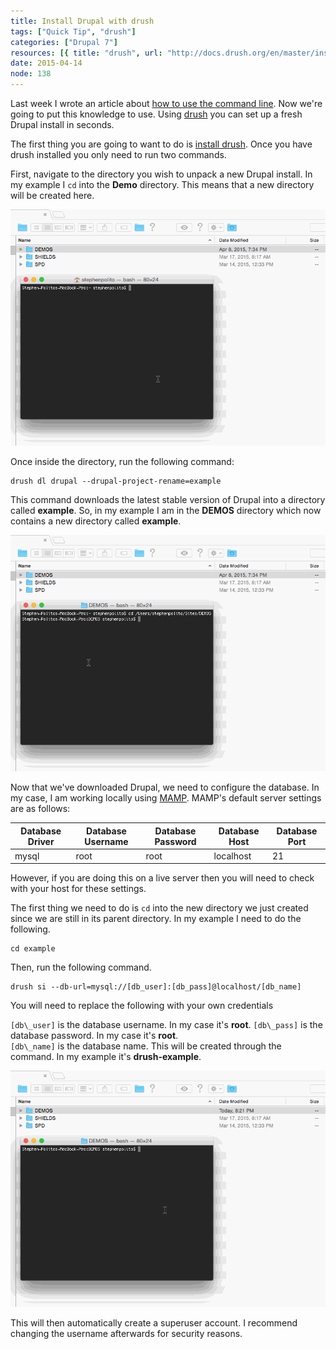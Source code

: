 ```yaml
---
title: Install Drupal with drush
tags: ["Quick Tip", "drush"]
categories: ["Drupal 7"]
resources: [{ title: "drush", url: "http://docs.drush.org/en/master/install/" }]
date: 2015-04-14
node: 138
---
```


Last week I wrote an article about [how to use the command line](/blog/how-easily-change-directories-terminal). Now we're going to put this knowledge to use. Using [drush](http://www.drush.org/) you can set up a fresh Drupal install in seconds.

The first thing you are going to want to do is [install drush](https://drupalize.me/videos/installing-drush-composer?p=1156). Once you have drush installed you only need to run two commands.

First, navigate to the directory you wish to unpack a new Drupal install. In my example I `cd` into the **Demo** directory. This means that a new directory will be created here.

![](/assets/images/posts/install-drupal-drush/spd-drush-cd.gif)

Once inside the directory, run the following command:

    drush dl drupal --drupal-project-rename=example

This command downloads the latest stable version of Drupal into a directory called **example**. So, in my example I am in the **DEMOS** directory which now contains a new directory called **example**.

![](/assets/images/posts/install-drupal-drush/spd-drush-drupal-dl.gif)

Now that we've downloaded Drupal, we need to configure the database. In my case, I am working locally using [MAMP](https://www.mamp.info/en/). MAMP's default server settings are as follows:

| Database Driver | Database Username | Database Password | Database Host | Database Port |
| --------------- | ----------------- | ----------------- | ------------- | ------------- |
| mysql           | root              | root              | localhost     | 21            |

However, if you are doing this on a live server then you will need to check with your host for these settings.

The first thing we need to do is `cd` into the new directory we just created since we are still in its parent directory. In my example I need to do the following.

    cd example

Then, run the following command.

    drush si --db-url=mysql://[db_user]:[db_pass]@localhost/[db_name]

You will need to replace the following with your own credentials​

`[db\_user]` is the database username. In my case it's **root**.
`[db\_pass]` is the database password. In my case it's **root**.  
`[db\_name]` is the database name. This will be created through the command. In my example it's **drush-example**.

![](/assets/images/posts/install-drupal-drush/spd-drush-si.gif)

This will then automatically create a superuser account. I recommend changing the username afterwards for security reasons.
